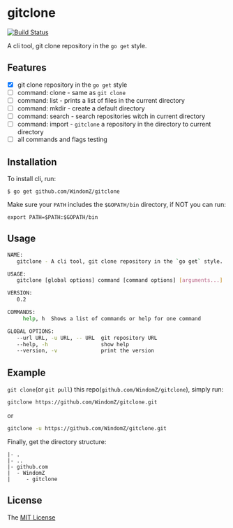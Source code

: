 # gitclone
[![Build Status](https://travis-ci.org/WindomZ/gitclone.svg?branch=master)](https://travis-ci.org/WindomZ/gitclone)

A cli tool, git clone repository in the `go get` style.

## Features

- [x] git clone repository in the `go get` style
- [ ] command: clone - same as `git clone`
- [ ] command: list - prints a list of files in the current directory
- [ ] command: mkdir - create a default directory
- [ ] command: search - search repositories witch in current directory
- [ ] command: import - `gitclone` a repository in the directory to current directory
- [ ] all commands and flags testing

## Installation

To install cli, run:
```
$ go get github.com/WindomZ/gitclone
```

Make sure your `PATH` includes the `$GOPATH/bin` directory,
if NOT you can run:
```
export PATH=$PATH:$GOPATH/bin
```

## Usage

```bash
NAME:
   gitclone - A cli tool, git clone repository in the `go get` style.

USAGE:
   gitclone [global options] command [command options] [arguments...]

VERSION:
   0.2

COMMANDS:
     help, h  Shows a list of commands or help for one command

GLOBAL OPTIONS:
   --url URL, -u URL, -- URL  git repository URL
   --help, -h                 show help
   --version, -v              print the version
```

## Example

`git clone`(or `git pull`) this repo(`github.com/WindomZ/gitclone`), 
simply run:
```bash
gitclone https://github.com/WindomZ/gitclone.git
```
or
```bash
gitclone -u https://github.com/WindomZ/gitclone.git
```

Finally, get the directory structure:
```
|- .
|- ..
|- github.com
|  - WindomZ
|     - gitclone
```

## License

The [MIT License](https://github.com/WindomZ/gitclone/blob/master/LICENSE)
